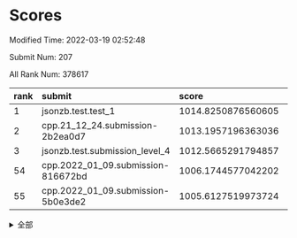 # Scores

Modified Time: 2022-03-19 02:52:48

Submit Num: 207

All Rank Num: 378617

| rank |               submit               |       score        |       sigma        | pk_num |
| :--- | :--------------------------------- | :----------------- | :----------------- | :----- |
| 1    | jsonzb.test.test_1                 | 1014.8250876560605 | 0.8363096249766956 | 7318   |
| 2    | cpp.21_12_24.submission-2b2ea0d7   | 1013.1957196363036 | 0.7781817846064866 | 7319   |
| 3    | jsonzb.test.submission_level_4     | 1012.5665291794857 | 0.8020608295739795 | 7320   |
| 54   | cpp.2022_01_09.submission-816672bd | 1006.1744577042202 | 0.7390604680283571 | 7318   |
| 55   | cpp.2022_01_09.submission-5b0e3de2 | 1005.6127519973724 | 0.7214694612186872 | 7309   |


<details>
<summary>全部</summary>

| rank |                 submit                 |       score        |       sigma        | pk_num |
| :--- | :------------------------------------- | :----------------- | :----------------- | :----- |
| 1    | jsonzb.test.test_1                     | 1014.8250876560605 | 0.8363096249766956 | 7318   |
| 2    | cpp.21_12_24.submission-2b2ea0d7       | 1013.1957196363036 | 0.7781817846064866 | 7319   |
| 3    | jsonzb.test.submission_level_4         | 1012.5665291794857 | 0.8020608295739795 | 7320   |
| 4    | gobigger.level_3.submission_level_3_14 | 1012.0899323101395 | 0.7961271414306557 | 7316   |
| 5    | gobigger.level_3.submission_level_3_24 | 1011.9410284133291 | 0.758845541468196  | 7320   |
| 6    | gobigger.level_3.submission_level_3_36 | 1011.873005648335  | 0.7819985979924434 | 7314   |
| 7    | gobigger.level_3.submission_level_3_33 | 1011.5445638399827 | 0.7557690698958924 | 7319   |
| 8    | gobigger.level_3.submission_level_3_37 | 1011.3890685665998 | 0.7683427960295395 | 7315   |
| 9    | gobigger.level_3.submission_level_3_0  | 1011.1093211875839 | 0.746306681022324  | 7319   |
| 10   | gobigger.level_3.submission_level_3_25 | 1010.9696352272167 | 0.7629715399902186 | 7317   |
| 11   | gobigger.level_3.submission_level_3_16 | 1010.8999665877842 | 0.7712556715396471 | 7316   |
| 12   | gobigger.level_3.submission_level_3_3  | 1010.8894119021201 | 0.7833717716710114 | 7319   |
| 13   | gobigger.level_3.submission_level_3_11 | 1010.8725365544728 | 0.7690510400487712 | 7311   |
| 14   | gobigger.level_3.submission_level_3_38 | 1010.8040722071008 | 0.7619750520354208 | 7310   |
| 15   | gobigger.level_3.submission_level_3_7  | 1010.8013060316778 | 0.7633773016513172 | 7321   |
| 16   | gobigger.level_3.submission_level_3_18 | 1010.6673576732611 | 0.746203269983562  | 7318   |
| 17   | gobigger.level_3.submission_level_3_28 | 1010.6557021963707 | 0.779697955293478  | 7311   |
| 18   | gobigger.level_3.submission_level_3_44 | 1010.4543866702138 | 0.7855139794390316 | 7317   |
| 19   | gobigger.level_3.submission_level_3_39 | 1010.3709025348728 | 0.7900075542820661 | 7319   |
| 20   | gobigger.level_3.submission_level_3_20 | 1010.3661047793455 | 0.768186991339925  | 7319   |
| 21   | gobigger.level_3.submission_level_3_26 | 1010.2680719198511 | 0.7618748468184905 | 7317   |
| 22   | gobigger.level_3.submission_level_3_46 | 1010.2428808711743 | 0.7462913259616893 | 7314   |
| 23   | gobigger.level_3.submission_level_3_40 | 1010.2415419762166 | 0.7645557352903174 | 7320   |
| 24   | gobigger.level_3.submission_level_3_1  | 1010.2139110624589 | 0.7643153189162946 | 7318   |
| 25   | gobigger.level_3.submission_level_3_42 | 1010.2001410299798 | 0.7518939329320413 | 7316   |
| 26   | gobigger.level_3.submission_level_3_17 | 1010.1925753273065 | 0.7806000681500002 | 7312   |
| 27   | gobigger.level_3.submission_level_3_22 | 1010.1713593175409 | 0.747092485450808  | 7316   |
| 28   | gobigger.level_3.submission_level_3_47 | 1009.9886831726861 | 0.7592509498937496 | 7309   |
| 29   | gobigger.level_3.submission_level_3_21 | 1009.9359465546466 | 0.7437745064706963 | 7316   |
| 30   | gobigger.level_3.submission_level_3_10 | 1009.9027727450085 | 0.7583158233805951 | 7314   |
| 31   | gobigger.level_3.submission_level_3_5  | 1009.8401466225026 | 0.7656796670340587 | 7315   |
| 32   | gobigger.level_3.submission_level_3_6  | 1009.8149583730492 | 0.7430460490766503 | 7319   |
| 33   | gobigger.level_3.submission_level_3_15 | 1009.7213924669979 | 0.7533705527273705 | 7319   |
| 34   | gobigger.level_3.submission_level_3_27 | 1009.7166408508774 | 0.742672693562722  | 7318   |
| 35   | gobigger.level_3.submission_level_3_9  | 1009.7019513176581 | 0.7577742465118547 | 7315   |
| 36   | gobigger.level_3.submission_level_3_48 | 1009.6693117958037 | 0.7510528743677395 | 7317   |
| 37   | gobigger.level_3.submission_level_3_35 | 1009.6193551988559 | 0.7500989422127635 | 7318   |
| 38   | gobigger.level_3.submission_level_3_8  | 1009.6126382385104 | 0.7381246920025916 | 7314   |
| 39   | gobigger.level_3.submission_level_3_29 | 1009.5953465717929 | 0.7583227552712992 | 7317   |
| 40   | gobigger.level_3.submission_level_3_49 | 1009.5703053781373 | 0.7608586327864304 | 7321   |
| 41   | gobigger.level_3.submission_level_3_31 | 1009.4969965203356 | 0.759741747264888  | 7321   |
| 42   | gobigger.level_3.submission_level_3_23 | 1009.4472159483219 | 0.7510949045725633 | 7314   |
| 43   | gobigger.level_3.submission_level_3_43 | 1009.3633011762342 | 0.7581835454683248 | 7312   |
| 44   | gobigger.level_3.submission_level_3_45 | 1009.3554732615036 | 0.7515995150126037 | 7317   |
| 45   | gobigger.level_3.submission_level_3_30 | 1009.2725802396367 | 0.755519443002642  | 7316   |
| 46   | gobigger.level_3.submission_level_3_4  | 1009.2032501791916 | 0.7406039479651276 | 7316   |
| 47   | gobigger.level_3.submission_level_3_34 | 1009.1727316376857 | 0.7454890563098056 | 7319   |
| 48   | gobigger.level_3.submission_level_3_13 | 1009.1457701578516 | 0.7533997657542556 | 7314   |
| 49   | gobigger.level_3.submission_level_3_2  | 1008.9911995808113 | 0.7533821031201672 | 7315   |
| 50   | gobigger.level_3.submission_level_3_32 | 1008.9765034668873 | 0.7417927000739746 | 7319   |
| 51   | gobigger.level_3.submission_level_3_41 | 1008.9249980962783 | 0.7325470418868585 | 7313   |
| 52   | gobigger.level_3.submission_level_3_19 | 1008.9056768640639 | 0.7395904096784046 | 7312   |
| 53   | gobigger.level_3.submission_level_3_12 | 1008.8842015782097 | 0.7330234032955982 | 7318   |
| 54   | cpp.2022_01_09.submission-816672bd     | 1006.1744577042202 | 0.7390604680283571 | 7318   |
| 55   | cpp.2022_01_09.submission-5b0e3de2     | 1005.6127519973724 | 0.7214694612186872 | 7309   |
| 56   | gobigger.level_1.submission_level_1_5  | 1004.8851878442454 | 0.723041895394906  | 7315   |
| 57   | gobigger.level_1.submission_level_1_32 | 1004.8048286624627 | 0.7298420198204207 | 7316   |
| 58   | gobigger.level_1.submission_level_1_22 | 1004.7415191224087 | 0.7213052165613826 | 7316   |
| 59   | gobigger.level_1.submission_level_1_37 | 1004.596961550148  | 0.7151997124978383 | 7316   |
| 60   | gobigger.level_1.submission_level_1_2  | 1004.5390285758959 | 0.7165208584985078 | 7317   |
| 61   | gobigger.level_1.submission_level_1_45 | 1004.4307517803989 | 0.7184056502426283 | 7319   |
| 62   | gobigger.level_1.submission_level_1_36 | 1004.4132149441557 | 0.7133550715257047 | 7316   |
| 63   | gobigger.level_1.submission_level_1_46 | 1004.159560215439  | 0.7142397790802942 | 7318   |
| 64   | gobigger.level_1.submission_level_1_15 | 1004.1583945163375 | 0.7152601220878662 | 7317   |
| 65   | gobigger.level_1.submission_level_1_21 | 1004.1100453007015 | 0.7163568083490254 | 7316   |
| 66   | gobigger.level_1.submission_level_1_26 | 1004.0368013076254 | 0.7309479183593126 | 7318   |
| 67   | gobigger.level_1.submission_level_1_18 | 1003.9783096847017 | 0.7167139897842474 | 7312   |
| 68   | gobigger.level_1.submission_level_1_40 | 1003.912753187265  | 0.7104637864775895 | 7311   |
| 69   | gobigger.level_1.submission_level_1_28 | 1003.8979950336898 | 0.7254202576547317 | 7314   |
| 70   | gobigger.level_1.submission_level_1_35 | 1003.8546628727635 | 0.72110520764137   | 7317   |
| 71   | gobigger.level_1.submission_level_1_49 | 1003.8361735513886 | 0.7209058966604737 | 7311   |
| 72   | gobigger.level_1.submission_level_1_20 | 1003.8320987840154 | 0.7444482754315094 | 7315   |
| 73   | gobigger.level_1.submission_level_1_19 | 1003.8093122080711 | 0.7160087292190653 | 7313   |
| 74   | gobigger.level_1.submission_level_1_34 | 1003.8027773949515 | 0.7241024002526341 | 7317   |
| 75   | gobigger.level_1.submission_level_1_10 | 1003.7919774599017 | 0.7321900746020151 | 7317   |
| 76   | gobigger.level_1.submission_level_1_8  | 1003.7207075751395 | 0.7283783503693217 | 7316   |
| 77   | gobigger.level_1.submission_level_1_43 | 1003.6382829167655 | 0.7283214635791939 | 7318   |
| 78   | gobigger.level_1.submission_level_1_17 | 1003.628975804663  | 0.7241905779921533 | 7311   |
| 79   | gobigger.level_1.submission_level_1_39 | 1003.4315754734829 | 0.734566822284722  | 7322   |
| 80   | gobigger.level_1.submission_level_1_30 | 1003.429674540682  | 0.7170884639226122 | 7316   |
| 81   | gobigger.level_1.submission_level_1_48 | 1003.3838394784287 | 0.7232463776198866 | 7320   |
| 82   | gobigger.level_1.submission_level_1_25 | 1003.317139890072  | 0.7298537851841549 | 7310   |
| 83   | gobigger.level_1.submission_level_1_12 | 1003.2559435144236 | 0.7215453128550906 | 7312   |
| 84   | gobigger.level_1.submission_level_1_33 | 1003.1998554673038 | 0.7161373903291541 | 7320   |
| 85   | gobigger.level_1.submission_level_1_9  | 1003.1474560868015 | 0.7076493812934457 | 7321   |
| 86   | gobigger.level_1.submission_level_1_14 | 1003.1004282573873 | 0.7159784639634417 | 7315   |
| 87   | gobigger.level_1.submission_level_1_3  | 1003.094405094265  | 0.7182645954267459 | 7317   |
| 88   | gobigger.level_1.submission_level_1_7  | 1002.9972330042789 | 0.712803648314535  | 7316   |
| 89   | gobigger.level_1.submission_level_1_44 | 1002.9959197947509 | 0.7188295899593119 | 7316   |
| 90   | gobigger.level_1.submission_level_1_41 | 1002.986760353142  | 0.7260908454090171 | 7318   |
| 91   | gobigger.level_1.submission_level_1_1  | 1002.9406861025413 | 0.7224832063055648 | 7319   |
| 92   | gobigger.level_1.submission_level_1_27 | 1002.9031568554694 | 0.7085764657262568 | 7318   |
| 93   | gobigger.level_1.submission_level_1_47 | 1002.8027542584073 | 0.7058665274874861 | 7313   |
| 94   | gobigger.level_1.submission_level_1_11 | 1002.7730971511725 | 0.7043255971661331 | 7316   |
| 95   | gobigger.level_1.submission_level_1_0  | 1002.7544818297093 | 0.7198443924693185 | 7318   |
| 96   | gobigger.level_1.submission_level_1_31 | 1002.6963510267158 | 0.713672017455693  | 7313   |
| 97   | gobigger.level_1.submission_level_1_16 | 1002.6639148128049 | 0.7222991936513274 | 7317   |
| 98   | gobigger.level_1.submission_level_1_23 | 1002.6592816433331 | 0.7142627381452109 | 7316   |
| 99   | gobigger.level_1.submission_level_1_38 | 1002.6003152580257 | 0.7195156283227934 | 7313   |
| 100  | gobigger.level_1.submission_level_1_6  | 1002.5633933620483 | 0.7121172875489246 | 7325   |
| 101  | gobigger.level_1.submission_level_1_42 | 1002.4005696118276 | 0.714536764921266  | 7319   |
| 102  | gobigger.level_1.submission_level_1_29 | 1002.287027708524  | 0.7166318902067168 | 7315   |
| 103  | gobigger.level_1.submission_level_1_24 | 1002.2025656717963 | 0.71934108067292   | 7319   |
| 104  | gobigger.level_1.submission_level_1_13 | 1002.2006096440844 | 0.7142973971915831 | 7319   |
| 105  | gobigger.level_1.submission_level_1_4  | 1002.005629267242  | 0.7073980516535391 | 7316   |
| 106  | gobigger.random.submission_random_49   | 997.8057730656391  | 0.7001344958693803 | 7314   |
| 107  | gobigger.random.submission_random_42   | 997.3163004636037  | 0.7228223878658833 | 7317   |
| 108  | gobigger.random.submission_random_0    | 997.2877253579148  | 0.7074036950313636 | 7314   |
| 109  | gobigger.random.submission_random_5    | 996.9661061044615  | 0.6996403727864161 | 7319   |
| 110  | gobigger.random.submission_random_27   | 996.8008956662193  | 0.7194985793175507 | 7321   |
| 111  | gobigger.random.submission_random_6    | 996.7762341472728  | 0.7207178290463594 | 7314   |
| 112  | gobigger.random.submission_random_2    | 996.7114306258384  | 0.7271215913407516 | 7316   |
| 113  | gobigger.random.submission_random_9    | 996.4218425237317  | 0.7176121815310826 | 7314   |
| 114  | gobigger.random.submission_random_48   | 996.4165594228615  | 0.7121724945213027 | 7311   |
| 115  | gobigger.random.submission_random_39   | 996.3411543281337  | 0.7134276392781727 | 7316   |
| 116  | gobigger.random.submission_random_11   | 996.3238578439142  | 0.7063418268972479 | 7313   |
| 117  | gobigger.random.submission_random_28   | 996.3176601372438  | 0.7197065754621754 | 7316   |
| 118  | gobigger.random.submission_random_18   | 996.2657140718353  | 0.6996516115290408 | 7318   |
| 119  | gobigger.random.submission_random_36   | 996.26334344264    | 0.7021918334176037 | 7317   |
| 120  | gobigger.random.submission_random_26   | 996.2590327895161  | 0.712435772665867  | 7317   |
| 121  | gobigger.random.submission_random_15   | 996.1701852935213  | 0.7186313870466458 | 7315   |
| 122  | gobigger.random.submission_random_34   | 996.1290390843665  | 0.7126128732288103 | 7314   |
| 123  | gobigger.random.submission_random_31   | 996.1154816680549  | 0.7187663331729149 | 7319   |
| 124  | gobigger.random.submission_random_43   | 996.1082921542189  | 0.7071122841257912 | 7318   |
| 125  | gobigger.random.submission_random_7    | 996.0584266864088  | 0.7046135897629472 | 7315   |
| 126  | gobigger.random.submission_random_44   | 996.0580182870517  | 0.7183991814796867 | 7318   |
| 127  | gobigger.random.submission_random_21   | 996.056112208447   | 0.7111724693658728 | 7316   |
| 128  | gobigger.random.submission_random_23   | 996.0241590853426  | 0.7108981005079744 | 7320   |
| 129  | gobigger.random.submission_random_32   | 996.0002499085942  | 0.7185693139858145 | 7313   |
| 130  | gobigger.random.submission_random_45   | 995.8815887368726  | 0.7025766009629508 | 7316   |
| 131  | gobigger.random.submission_random_47   | 995.8624278398896  | 0.7090747915064902 | 7311   |
| 132  | gobigger.random.submission_random_37   | 995.8587470181916  | 0.7063867805077764 | 7313   |
| 133  | gobigger.random.submission_random_12   | 995.8091813625222  | 0.6920232658934312 | 7317   |
| 134  | gobigger.random.submission_random_16   | 995.8045159662008  | 0.7176747157866158 | 7317   |
| 135  | gobigger.random.submission_random_3    | 995.798622838766   | 0.7230623990813241 | 7321   |
| 136  | gobigger.random.submission_random_25   | 995.784924734668   | 0.7239333983358729 | 7313   |
| 137  | gobigger.random.submission_random_4    | 995.781983586448   | 0.7174562311566984 | 7317   |
| 138  | gobigger.random.submission_random_40   | 995.7389448359279  | 0.7099358665941812 | 7313   |
| 139  | gobigger.random.submission_random_22   | 995.7077946586156  | 0.7175000297207205 | 7319   |
| 140  | gobigger.random.submission_random_10   | 995.6977102662177  | 0.7197045785870799 | 7315   |
| 141  | gobigger.random.submission_random_35   | 995.6435522770211  | 0.7141789455275875 | 7313   |
| 142  | gobigger.random.submission_random_33   | 995.6195683032067  | 0.7187922816966592 | 7318   |
| 143  | gobigger.random.submission_random_20   | 995.5737027796636  | 0.7356871204429342 | 7318   |
| 144  | gobigger.random.submission_random_46   | 995.4227433202325  | 0.7238282754095988 | 7320   |
| 145  | gobigger.random.submission_random_14   | 995.3331210723031  | 0.71115778554273   | 7311   |
| 146  | gobigger.random.submission_random_8    | 995.2901167173641  | 0.7251945334805856 | 7319   |
| 147  | gobigger.random.submission_random_30   | 995.2770684338645  | 0.7170665835446612 | 7316   |
| 148  | gobigger.random.submission_random_29   | 995.2707824933061  | 0.7269029884672494 | 7318   |
| 149  | gobigger.random.submission_random_38   | 995.1499166872683  | 0.7138418360121982 | 7317   |
| 150  | gobigger.random.submission_random_17   | 994.9116049429177  | 0.7107762862447854 | 7315   |
| 151  | gobigger.random.submission_random_1    | 994.9077486664619  | 0.7108281801875507 | 7313   |
| 152  | gobigger.random.submission_random_41   | 994.8739684776313  | 0.7135306537264411 | 7314   |
| 153  | gobigger.random.submission_random_13   | 994.8529599232537  | 0.710215578130489  | 7315   |
| 154  | gobigger.random.submission_random_24   | 994.8340032001779  | 0.7328868843903306 | 7314   |
| 155  | gobigger.random.submission_random_19   | 994.0285356571429  | 0.7399209978468548 | 7318   |
| 156  | gobigger.level_2.submission_level_2_0  | 993.6179949372682  | 0.7174613967899809 | 7318   |
| 157  | gobigger.level_2.submission_level_2_14 | 993.3317060978513  | 0.7378230082178984 | 7318   |
| 158  | gobigger.level_2.submission_level_2_10 | 993.1755704333915  | 0.7343891225951072 | 7315   |
| 159  | gobigger.level_2.submission_level_2_6  | 992.9782583636817  | 0.7454934532081644 | 7317   |
| 160  | gobigger.level_2.submission_level_2_37 | 992.7776415983604  | 0.7391258383501559 | 7316   |
| 161  | gobigger.level_2.submission_level_2_24 | 992.7449700250115  | 0.755552254609987  | 7313   |
| 162  | gobigger.level_2.submission_level_2_43 | 992.6623380306808  | 0.7335887669992052 | 7319   |
| 163  | gobigger.level_2.submission_level_2_25 | 992.5963618562488  | 0.7379778086195061 | 7319   |
| 164  | gobigger.level_2.submission_level_2_26 | 992.5748661905716  | 0.7317810641087756 | 7318   |
| 165  | gobigger.level_2.submission_level_2_16 | 992.4464550039706  | 0.7539564066495696 | 7316   |
| 166  | gobigger.level_2.submission_level_2_34 | 992.4213246147112  | 0.7389820936067218 | 7317   |
| 167  | gobigger.level_2.submission_level_2_48 | 992.3924664595253  | 0.758118282638304  | 7317   |
| 168  | gobigger.level_2.submission_level_2_17 | 992.3901683479926  | 0.7647989184562994 | 7315   |
| 169  | gobigger.level_2.submission_level_2_47 | 992.3612650431522  | 0.7545930208170766 | 7315   |
| 170  | gobigger.level_2.submission_level_2_35 | 992.3497009805067  | 0.7442366977340025 | 7313   |
| 171  | gobigger.level_2.submission_level_2_46 | 992.2795228570322  | 0.751560364397944  | 7317   |
| 172  | gobigger.level_2.submission_level_2_42 | 992.2478843966489  | 0.752031016767807  | 7315   |
| 173  | gobigger.level_2.submission_level_2_40 | 992.2336167175946  | 0.7753724702357653 | 7316   |
| 174  | gobigger.level_2.submission_level_2_19 | 992.2245457159532  | 0.7268170011832923 | 7318   |
| 175  | gobigger.level_2.submission_level_2_39 | 992.0776290496034  | 0.7444159349024589 | 7314   |
| 176  | gobigger.level_2.submission_level_2_15 | 992.0150756953902  | 0.7573143795256994 | 7317   |
| 177  | gobigger.level_2.submission_level_2_36 | 992.0108249487002  | 0.7333084948719716 | 7319   |
| 178  | gobigger.level_2.submission_level_2_41 | 991.9883877479361  | 0.7397002794569514 | 7313   |
| 179  | gobigger.level_2.submission_level_2_5  | 991.9799954185423  | 0.7432747614015346 | 7317   |
| 180  | gobigger.level_2.submission_level_2_32 | 991.9766273436617  | 0.7495665102811289 | 7315   |
| 181  | gobigger.level_2.submission_level_2_31 | 991.9187596870947  | 0.7692473400558251 | 7316   |
| 182  | gobigger.level_2.submission_level_2_44 | 991.8975149970698  | 0.7767295635855916 | 7309   |
| 183  | gobigger.level_2.submission_level_2_18 | 991.8135377040187  | 0.7578474520268966 | 7310   |
| 184  | gobigger.level_2.submission_level_2_11 | 991.8032616421475  | 0.7467573857529789 | 7316   |
| 185  | gobigger.level_2.submission_level_2_2  | 991.7610981049626  | 0.7358861874666626 | 7318   |
| 186  | gobigger.level_2.submission_level_2_13 | 991.7128104566552  | 0.7261397320642594 | 7315   |
| 187  | gobigger.level_2.submission_level_2_29 | 991.6078572709456  | 0.7422966929363637 | 7316   |
| 188  | gobigger.level_2.submission_level_2_1  | 991.592872733541   | 0.7345558374831267 | 7318   |
| 189  | gobigger.level_2.submission_level_2_9  | 991.4969601149189  | 0.754545748717861  | 7323   |
| 190  | gobigger.level_2.submission_level_2_21 | 991.4856494454873  | 0.7537759918815915 | 7316   |
| 191  | gobigger.level_2.submission_level_2_22 | 991.453632732731   | 0.7587091469660484 | 7319   |
| 192  | gobigger.level_2.submission_level_2_23 | 991.4357233729664  | 0.7671686092431269 | 7315   |
| 193  | gobigger.level_2.submission_level_2_27 | 991.3274919912062  | 0.7379890621187861 | 7321   |
| 194  | gobigger.level_2.submission_level_2_33 | 991.2854314352414  | 0.7440273409873045 | 7319   |
| 195  | gobigger.level_2.submission_level_2_20 | 991.2720445569837  | 0.7470656505645886 | 7319   |
| 196  | gobigger.level_2.submission_level_2_38 | 991.2645446186085  | 0.7544981470263319 | 7320   |
| 197  | gobigger.level_2.submission_level_2_45 | 991.2534451140673  | 0.749010532862832  | 7317   |
| 198  | gobigger.level_2.submission_level_2_7  | 991.2034292115586  | 0.7436689697062071 | 7321   |
| 199  | gobigger.level_2.submission_level_2_49 | 991.0416639629271  | 0.7484667468103795 | 7319   |
| 200  | gobigger.level_2.submission_level_2_30 | 991.0246634989448  | 0.7485216066068535 | 7313   |
| 201  | gobigger.level_2.submission_level_2_12 | 990.876874027796   | 0.7582146909839997 | 7318   |
| 202  | gobigger.level_2.submission_level_2_28 | 990.6973578906843  | 0.7768531265605461 | 7319   |
| 203  | gobigger.level_2.submission_level_2_3  | 990.3811843640806  | 0.7548548499347969 | 7316   |
| 204  | gobigger.level_2.submission_level_2_4  | 990.334410911594   | 0.7705223568233887 | 7318   |
| 205  | gobigger.level_2.submission_level_2_8  | 989.3989080439427  | 0.7719238583127029 | 7316   |
| 206  | gobigger.none.submission_none_0        | 977.4370897178716  | 1.3639570513326944 | 7314   |
| 207  | gobigger.none.submission_none_1        | 974.8315079438911  | 1.5579635454658625 | 7316   |

</details>